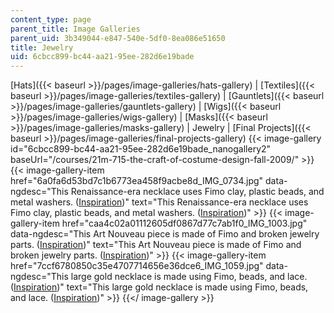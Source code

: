 ```yaml
---
content_type: page
parent_title: Image Galleries
parent_uid: 3b349044-e847-540e-5df0-8ea086e51650
title: Jewelry
uid: 6cbcc899-bc44-aa21-95ee-282d6e19bade
---
```


[Hats]({{< baseurl >}}/pages/image-galleries/hats-gallery) | [Textiles]({{< baseurl >}}/pages/image-galleries/textiles-gallery) | [Gauntlets]({{< baseurl >}}/pages/image-galleries/gauntlets-gallery) | [Wigs]({{< baseurl >}}/pages/image-galleries/wigs-gallery) | [Masks]({{< baseurl >}}/pages/image-galleries/masks-gallery) | Jewelry | [Final Projects]({{< baseurl >}}/pages/image-galleries/final-projects-gallery)
{{< image-gallery id="6cbcc899-bc44-aa21-95ee-282d6e19bade_nanogallery2" baseUrl="/courses/21m-715-the-craft-of-costume-design-fall-2009/" >}}
{{< image-gallery-item href="6a0fa6d53bd7c1b6773ea458f9acbe8d_IMG_0734.jpg" data-ngdesc="This Renaissance-era necklace uses Fimo clay, plastic beads, and metal washers. ([Inspiration](http://www.stimpzillasumptuarylaw.com/pearlnecklacecb.html))" text="This Renaissance-era necklace uses Fimo clay, plastic beads, and metal washers. ([Inspiration](http://www.stimpzillasumptuarylaw.com/pearlnecklacecb.html))" >}}
{{< image-gallery-item href="caa4c02a01112605df0867d77c7ab1f0_IMG_1003.jpg" data-ngdesc="This Art Nouveau piece is made of Fimo and broken jewelry parts. ([Inspiration](http://www.vintagetextile.com/new_page_513.htm))" text="This Art Nouveau piece is made of Fimo and broken jewelry parts. ([Inspiration](http://www.vintagetextile.com/new_page_513.htm))" >}}
{{< image-gallery-item href="7ccf6780850c35e4707714656e36dce6_IMG_1059.jpg" data-ngdesc="This large gold necklace is made using Fimo, beads, and lace. ([Inspiration](http://www.aina.org/aol/nimrud/jewel1.jpg))" text="This large gold necklace is made using Fimo, beads, and lace. ([Inspiration](http://www.aina.org/aol/nimrud/jewel1.jpg))" >}}
{{</ image-gallery >}}